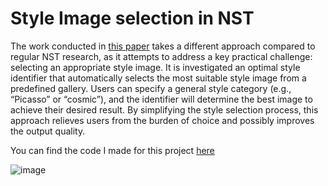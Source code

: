 # Style Image selection in NST
The work conducted in [this paper](https://github.com/ANDREAaNAPPI/An-Approach-to-Style-Image-Selection-in-Neural-Style-Transfer/blob/main/Optimal_style_image_selection_in_Neural_Style_Transfer.pdf) takes a different approach compared to regular NST research, as it attempts to address a key practical challenge: selecting an appropriate style image.
It is investigated an optimal style identifier that automatically selects the most suitable style image from a predefined gallery.
Users can specify a general style category (e.g., “Picasso” or “cosmic”), and the identifier will determine the best image to achieve their desired result. 
By simplifying the style selection process, this approach relieves users from the burden of choice and possibly improves the output quality.

You can find the code I made for this project [here](https://github.com/ANDREAaNAPPI/An-Approach-to-Style-Image-Selection-in-Neural-Style-Transfer/blob/main/Style_transfer.py)

![image](https://github.com/ANDREAaNAPPI/Werhouse-of-stuff/blob/main/Presentation%20Poster_page-0001.jpg)
